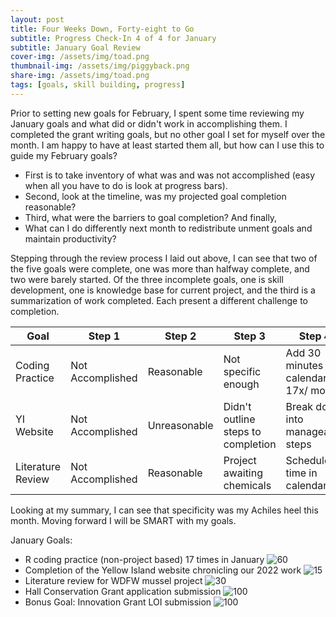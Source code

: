 ```yaml
---
layout: post
title: Four Weeks Down, Forty-eight to Go
subtitle: Progress Check-In 4 of 4 for January
subtitle: January Goal Review
cover-img: /assets/img/toad.png
thumbnail-img: /assets/img/piggyback.png
share-img: /assets/img/toad.png
tags: [goals, skill building, progress]
---
```


Prior to setting new goals for February, I spent some time reviewing my January goals and what did or didn't work in accomplishing them. I completed the grant writing goals, but no other goal I set for myself over the month. I am happy to have at least started them all, but how can I use this to guide my February goals? 
* First is to take inventory of what was and was not accomplished (easy when all you have to do is look at progress bars). 
* Second, look at the timeline, was my projected goal completion reasonable? 
* Third, what were the barriers to goal completion? And finally, 
* What can I do differently next month to redistribute unment goals and maintain productivity?

Stepping through the review process I laid out above, I can see that two of the five goals were complete, one was more than halfway complete, and two were barely started. Of the three incomplete goals, one is skill development, one is knowledge base for current project, and the third is a summarization of work completed. Each present a different challenge to completion. 

 Goal | Step 1 | Step 2 | Step 3 | Step 4
 ---  | ---    | ---    | ---    | ---
Coding Practice | Not Accomplished | Reasonable | Not specific enough | Add 30 minutes to calendar 17x/ month
YI Website | Not Accomplished | Unreasonable | Didn't outline steps to completion | Break down into manageable steps
Literature Review | Not Accomplished | Reasonable | Project awaiting chemicals | Schedule time in calendar

Looking at my summary, I can see that specificity was my Achiles heel this month. Moving forward I will be SMART with my goals.

January Goals:
* R coding practice (non-project based) 17 times in January ![60](https://progress-bar.dev/60/)
* Completion of the Yellow Island website chronicling our 2022 work ![15](https://progress-bar.dev/15/)
* Literature review for WDFW mussel project ![30](https://progress-bar.dev/30/)
* Hall Conservation Grant application submission ![100](https://progress-bar.dev/100/)
* Bonus Goal: Innovation Grant LOI submission ![100](https://progress-bar.dev/100/)
